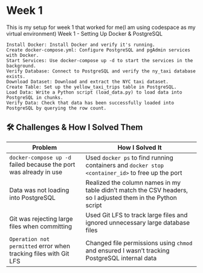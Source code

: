 <h1>Week 1</h1>
This is my setup for week 1 that worked for me(I am using codespace as my virtual environment)
Week 1 - Setting Up Docker & PostgreSQL

    Install Docker: Install Docker and verify it's running.
    Create docker-compose.yml: Configure PostgreSQL and pgAdmin services with Docker.
    Start Services: Use docker-compose up -d to start the services in the background.
    Verify Database: Connect to PostgreSQL and verify the ny_taxi database exists.
    Download Dataset: Download and extract the NYC taxi dataset.
    Create Table: Set up the yellow_taxi_trips table in PostgreSQL.
    Load Data: Write a Python script (load_data.py) to load data into PostgreSQL in chunks.
    Verify Data: Check that data has been successfully loaded into PostgreSQL by querying the row count.




## 🛠️ Challenges & How I Solved Them

| **Problem** | **How I Solved It** |
|------------|--------------------|
| `docker-compose up -d` failed because the port was already in use | Used `docker ps` to find running containers and `docker stop <container_id>` to free up the port |
| Data was not loading into PostgreSQL | Realized the column names in my table didn’t match the CSV headers, so I adjusted them in the Python script |
| Git was rejecting large files when committing | Used Git LFS to track large files and ignored unnecessary large database files |
| `Operation not permitted` error when tracking files with Git LFS | Changed file permissions using `chmod` and ensured I wasn’t tracking PostgreSQL internal data |
